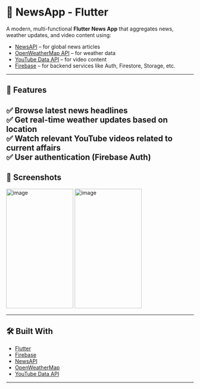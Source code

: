 # 📰 NewsApp - Flutter

A modern, multi-functional **Flutter News App** that aggregates news, weather updates, and video content using:

- [NewsAPI](https://newsapi.org) – for global news articles
- [OpenWeatherMap API](https://openweathermap.org/api) – for weather data
- [YouTube Data API](https://developers.google.com/youtube/v3) – for video content
- [Firebase](https://firebase.google.com) – for backend services like Auth, Firestore, Storage, etc.

---

## 📱 Features

✅ Browse latest news headlines  
✅ Get real-time weather updates based on location  
✅ Watch relevant YouTube videos related to current affairs  
✅ User authentication (Firebase Auth)  
---

## 📸 Screenshots
<img width="180" height="320" alt="image" src="https://github.com/user-attachments/assets/680c12a9-7741-42a4-8a6f-f08162e6a28b" />
<img width="180" height="320" alt="image" src="https://github.com/user-attachments/assets/895400b1-0331-4d9f-ac98-e731610dfbdd" />

---

## 🛠️ Built With

- [Flutter](https://flutter.dev)
- [Firebase](https://firebase.google.com)
- [NewsAPI](https://newsapi.org)
- [OpenWeatherMap](https://openweathermap.org)
- [YouTube Data API](https://developers.google.com/youtube)

---
